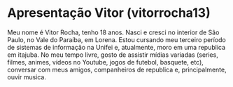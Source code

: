 # Apresentação Vitor (vitorrocha13)

Meu nome é Vitor Rocha, tenho 18 anos. Nasci e cresci no interior de São Paulo, no Vale do Paraíba, em Lorena. Estou cursando meu terceiro período de sistemas de informação na Unifei e, atualmente, moro em uma republica em itajuba. No meu tempo livre, gosto de assistir mídias variadas (series, filmes, animes, vídeos no Youtube, jogos de futebol, basquete, etc), conversar com meus amigos, companheiros de republica e, principalmente, ouvir musica. 